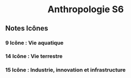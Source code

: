 <center> <h1> Anthropologie S6</h1> </center>

## Notes Icônes

###  9 Icône : Vie aquatique

###  14 Icône : Vie terrestre

###  15 Icône : Industrie, innovation et infrastructure
